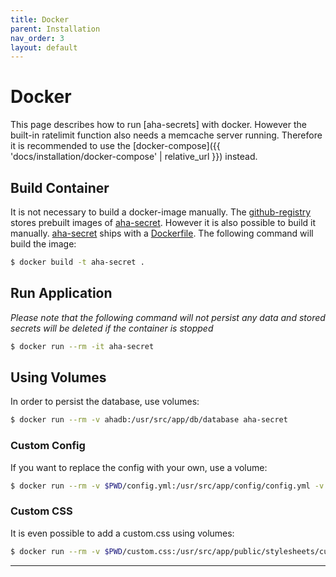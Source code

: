 ```yaml
---
title: Docker
parent: Installation
nav_order: 3
layout: default
---
```


# Docker

This page describes how to run [aha-secrets] with docker. However the built-in ratelimit function also
needs a memcache server running. Therefore it is recommended to use the [docker-compose]({{ 'docs/installation/docker-compose' | relative_url }})
instead.

## Build Container

It is not necessary to build a docker-image manually. The [github-registry](https://github.com/aha-oida/aha-secret/pkgs/container/aha-secret)
stores prebuilt images of [aha-secret]. However it is also possible to build it manually.
[aha-secret] ships with a [Dockerfile]. The following command will build the image:

```bash
$ docker build -t aha-secret .
```

## Run Application

*Please note that the following command will not persist any data and stored secrets will be deleted if the container is stopped*

```bash
$ docker run --rm -it aha-secret
```

## Using Volumes

In order to persist the database, use volumes:

```bash
$ docker run --rm -v ahadb:/usr/src/app/db/database aha-secret
```

### Custom Config

If you want to replace the config with your own, use a volume:

```bash
$ docker run --rm -v $PWD/config.yml:/usr/src/app/config/config.yml -v ahadb:/usr/src/app/db/database aha-secret
```

### Custom CSS

It is even possible to add a custom.css using volumes:

```bash
$ docker run --rm -v $PWD/custom.css:/usr/src/app/public/stylesheets/custom.css -v ahadb:/usr/src/app/db/database aha-secret
```


----


[aha-secret]: https://github.com/aha-oida/aha-secret
[Dockerfile]: https://github.com/aha-oida/aha-secret/blob/main/Dockerfile
[docker-image]: https://github.com/aha-oida/aha-secret/pkgs/container/aha-secret

